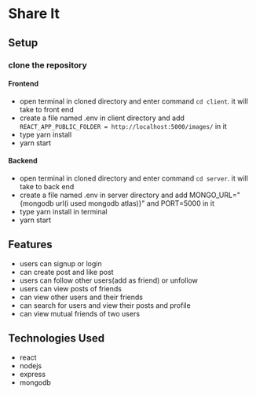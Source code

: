 # Share It

## Setup
### clone the repository
#### Frontend
- open terminal in cloned directory and enter command ```cd client```. it will take to front end
- create a file named .env in client directory and add ```REACT_APP_PUBLIC_FOLDER = http://localhost:5000/images/``` in it
- type yarn install
- yarn start

#### Backend
- open terminal in cloned directory and enter command ```cd server```. it will take to back end
- create a file named .env in server directory and add MONGO_URL="{mongodb url(i used mongodb atlas)}" and PORT=5000 in it
- type yarn install in terminal
- yarn start

## Features
- users can signup or login
- can create post and like post 
- users can follow other users(add as friend) or unfollow
- users can view posts of friends
- can view other users and their friends
- can search for users and view their posts and profile
- can view mutual friends of two users

## Technologies Used
- react
- nodejs
- express
- mongodb
